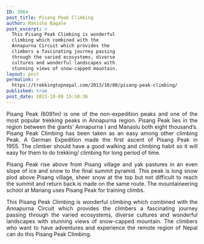 ```yaml
---
ID: 3964
post_title: Pisang Peak Climbing
author: Manisha Bagale
post_excerpt: >
  This Pisang Peak Climbing is wonderful
  climbing which combined with the
  Annapurna Circuit which provides the
  climbers a fascinating journey passing
  through the varied ecosystems, diverse
  cultures and wonderful landscapes with
  stunning views of snow-capped mountain.
layout: post
permalink: >
  https://trekkingtopnepal.com/2013/10/08/pisang-peak-climbing/
published: true
post_date: 2013-10-08 15:10:36
---
```

<p style="text-align: justify;">Pisang Peak (6091m) is one of the non-expedition peaks and one of the most popular trekking peaks in Annapurna region. Pisang Peak lies in the region between the giants’ Annapurna I and Manaslu both eight thousand’s. Pisang Peak Climbing has been taken as an easy among other climbing Peak. A German Expedition made the first ascent of Pisang Peak in 1955. The climber should have a good walking and climbing habit so it will easy for them to do trekking/ climbing for long period of time.</p>
<p style="text-align: justify;">Pisang Peak rise above from Pisang village and yak pastures in an even slope of ice and snow to the final summit pyramid. This peak is long snow plod above Pisang village, sheer snow at the top but not difficult to reach the summit and return back is made on the same route. The mountaineering school at Manang uses Pisang Peak for training climbs.</p>
<p style="text-align: justify;">This Pisang Peak Climbing is wonderful climbing which combined with the Annapurna Circuit which provides the climbers a fascinating journey passing through the varied ecosystems, diverse cultures and wonderful landscapes with stunning views of snow-capped mountain. The climbers who want to have adventures and experience the remote region of Nepal can do this Pisang Peak Climbing.</p>